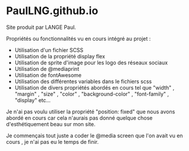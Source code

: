 # PaulLNG.github.io

Site produit par LANGE Paul.


Propriétés ou fonctionnalités vu en cours intégré au projet : 

- Utilisation d'un fichier SCSS
- Utilisation de la propriété display flex
- Utilisation de sprite d'image pour les logo des réseaux sociaux 
- Utilisation de @mediaprint
- Utilisation de fontAwesome 
- Utilisation des différentes variables dans le fichiers scss
- Utilisation de divers propriétés abordés en cours tel que "width" , "margin" , "size" , "color" , "background-color" , "font-family" , "display" etc...

Je n'ai pas voulu utiliser la propriété "position: fixed" que nous avons abordé en cours car cela n'aurais pas donné quelque chose d'esthétiquement beau sur mon site. 

Je commençais tout juste a coder le @media screen que l'on avait vu en cours , je n'ai pas eu le temps de finir. 

